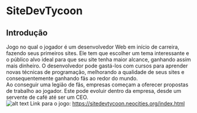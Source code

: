 # SiteDevTycoon
## Introdução
Jogo no qual o jogador é um desenvolvedor Web em início de carreira, fazendo seus primeiros sites. Ele tem que escolher um tema interessante e o público alvo ideal para que seu site tenha maior alcance, ganhando assim mais dinheiro. O desenvolvedor pode gastá-los com cursos para aprender novas técnicas de programação, melhorando a qualidade de seus sites e consequentemente ganhando fãs ao redor do mundo.   
Ao conseguir uma legião de fãs, empresas começam a oferecer propostas de trabalho ao jogador. Este pode evoluir dentro da empresa, desde um servente de café até ser um CEO.   
![alt text](https://i.ibb.co/LhDCmwm/Sem-t-tulo.png)
Link para o jogo: https://sitedevtycoon.neocities.org/index.html
